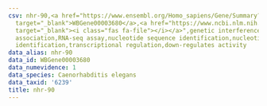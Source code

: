 ```yaml
---
csv: nhr-90,<a href="https://www.ensembl.org/Homo_sapiens/Gene/Summary?db=core;g=WBGene00003680"
  target="_blank">WBGene00003680</a>,<a href="https://www.ncbi.nlm.nih.gov/pubmed/27496166"
  target="_blank"><i class="fas fa-file"></i></a>",genetic interference,functional
  association,RNA-seq assay,nucleotide sequence identification,nucleotide sequence
  identification,transcriptional regulation,down-regulates activity
data_alias: nhr-90
data_id: WBGene00003680
data_numevidence: 1
data_species: Caenorhabditis elegans
data_taxid: '6239'
title: nhr-90
---
```

